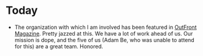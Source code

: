 # Today

* The organization with which I am involved has been featured in [OutFront Magazine](https://www.outfrontmagazine.com/body-literacy-organization-gives-power-back-to-patients/?fbclid=IwAR2t68TByWfVZKUXNeSVCz7uL2WnfjObVgyhU7SyQkDpE8hIczT-DSdJIjo). Pretty jazzed at this. We have a lot of work ahead of us. Our mission is dope, and the five of us (Adam Be, who was unable to attend for this) are a great team. Honored.

